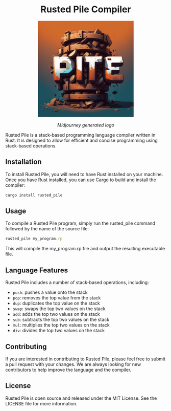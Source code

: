 # <h1 align="center"> Rusted Pile Compiler </h1>

<p align="center">
  <img src="https://raw.githubusercontent.com/Daniel-Boll/rusted-pile/main/assets/images/pile_logo.png" width=300>
</p>

<p align="center" >
  <i>Midjourney generated logo</i>
</p>


Rusted Pile is a stack-based programming language compiler written in Rust. 
It is designed to allow for efficient and concise programming using stack-based operations.

## Installation

To install Rusted Pile, you will need to have Rust installed on your machine. Once you have Rust installed, you can use Cargo to build and install the compiler:

```ruby
cargo install rusted_pile
```

## Usage
To compile a Rusted Pile program, simply run the rusted_pile command followed by the name of the source file:

```ruby
rusted_pile my_program.rp
```

This will compile the my_program.rp file and output the resulting executable file.

## Language Features

Rusted Pile includes a number of stack-based operations, including:

- `push`: pushes a value onto the stack
- `pop`: removes the top value from the stack
- `dup`: duplicates the top value on the stack
- `swap`: swaps the top two values on the stack
- `add`: adds the top two values on the stack
- `sub`: subtracts the top two values on the stack
- `mul`: multiplies the top two values on the stack
- `div`: divides the top two values on the stack

## Contributing
If you are interested in contributing to Rusted Pile, please feel free to submit a pull request with your changes. We are always looking for new contributors to help improve the language and the compiler.

## License
Rusted Pile is open source and released under the MIT License. See the LICENSE file for more information.
